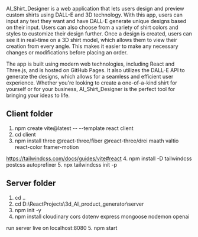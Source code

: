 AI_Shirt_Designer is a web application that lets users design and preview custom shirts using DALL-E and 3D technology. With this app, users can input any text they want and have DALL-E generate unique designs based on their input. Users can also choose from a variety of shirt colors and styles to customize their design further.  Once a design is created, users can see it in real-time on a 3D shirt model, which allows them to view their creation from every angle. This makes it easier to make any necessary changes or modifications before placing an order.  

The app is built using modern web technologies, including React and Three.js, and is hosted on GitHub Pages. It also utilizes the DALL-E API to generate the designs, which allows for a seamless and efficient user experience.  Whether you're looking to create a one-of-a-kind shirt for yourself or for your business, AI_Shirt_Designer is the perfect tool for bringing your ideas to life.



## Client folder
1. npm create vite@latest -- --template react client
2. cd client
3. npm install three @react-three/fiber @react-three/drei maath valtio react-color framer-motion  

https://tailwindcss.com/docs/guides/vite#react
4. npm install -D tailwindcss postcss autoprefixer
5. npx tailwindcss init -p

## Server folder
1. cd ..
2. cd D:\ReactProjects\3d_AI_product_generator\server
3. npm init -y
4. npm install cloudinary cors dotenv express mongoose nodemon openai

run server live on localhost:8080
5. npm start
